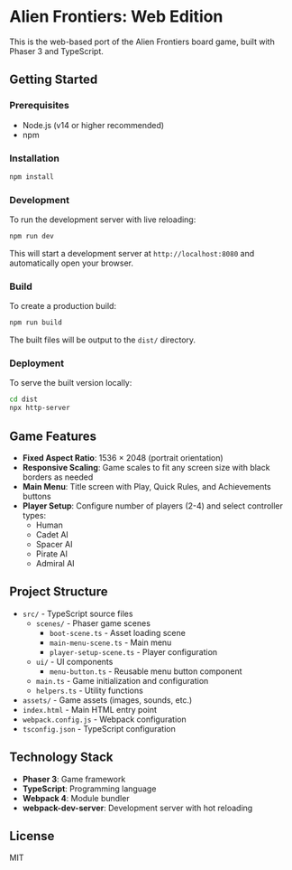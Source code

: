 # Alien Frontiers: Web Edition

This is the web-based port of the Alien Frontiers board game, built with Phaser 3 and TypeScript.

## Getting Started

### Prerequisites

- Node.js (v14 or higher recommended)
- npm

### Installation

```bash
npm install
```

### Development

To run the development server with live reloading:

```bash
npm run dev
```

This will start a development server at `http://localhost:8080` and automatically open your browser.

### Build

To create a production build:

```bash
npm run build
```

The built files will be output to the `dist/` directory.

### Deployment

To serve the built version locally:

```bash
cd dist
npx http-server
```

## Game Features

- **Fixed Aspect Ratio**: 1536 × 2048 (portrait orientation)
- **Responsive Scaling**: Game scales to fit any screen size with black borders as needed
- **Main Menu**: Title screen with Play, Quick Rules, and Achievements buttons
- **Player Setup**: Configure number of players (2-4) and select controller types:
  - Human
  - Cadet AI
  - Spacer AI
  - Pirate AI
  - Admiral AI

## Project Structure

- `src/` - TypeScript source files
  - `scenes/` - Phaser game scenes
    - `boot-scene.ts` - Asset loading scene
    - `main-menu-scene.ts` - Main menu
    - `player-setup-scene.ts` - Player configuration
  - `ui/` - UI components
    - `menu-button.ts` - Reusable menu button component
  - `main.ts` - Game initialization and configuration
  - `helpers.ts` - Utility functions
- `assets/` - Game assets (images, sounds, etc.)
- `index.html` - Main HTML entry point
- `webpack.config.js` - Webpack configuration
- `tsconfig.json` - TypeScript configuration

## Technology Stack

- **Phaser 3**: Game framework
- **TypeScript**: Programming language
- **Webpack 4**: Module bundler
- **webpack-dev-server**: Development server with hot reloading

## License

MIT